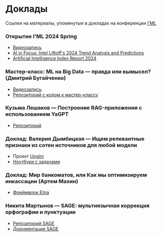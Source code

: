 # Доклады

Ссылки на материалы, упомянутые в докладах на конференции [I’ML](https://imlconf.com/?utm_source=github)

### Открытие I'ML 2024 Spring

- [Видеозапись](https://www.youtube.com/watch?v=UiNphr1BFPE)
- [AI in Focus: Intel Liftoff's 2024 Trend Analysis and Predictions](https://community.intel.com/t5/Blogs/Tech-Innovation/Artificial-Intelligence-AI/AI-in-Focus-Intel-Liftoff-s-2024-Trend-Analysis-and-Predictions/post/1570094)
- [Artificial Intelligence Index Report 2024](https://aiindex.stanford.edu/wp-content/uploads/2024/04/HAI_AI-Index-Report-2024.pdf)

### Мастер-класс: ML на Big Data — правда или вымысел? (Дмитрий Бугайченко)

- [Видеозапись](https://www.youtube.com/watch?v=E6fkYUD7Rsg)
- [Репозиторий с кодом к мастер-классу](https://github.com/DmitryBugaychenko/iml-sparkml-demo)

### Кузьма Лешаков — Построение RAG-приложения с использованием YaGPT

- [Репозиторий](https://github.com/techkuz/fast-api-rag-clickhouse-yc)


### Доклад: Валерия Дымбицкая — Ищем релевантные признаки из сотен источников для любой модели

- Проект [Upgini](https://github.com/upgini/upgini) 
- [Ноутбуки с задачами](https://github.com/upgini/upgini/tree/main/notebooks)

### Доклад: Мир банкоматов, или Как мы оптимизируем инкассации (Артем Махин)

- [Фреймворк Etna](https://github.com/etna-team/etna) 



### Никита Мартынов — SAGE: мультиязычная коррекция орфографии и пунктуации

- [Репозиторий SAGE](https://github.com/ai-forever/sage)
- [Документация SAGE](https://sage-documentation-main.readthedocs.io/en/latest/index.html)

